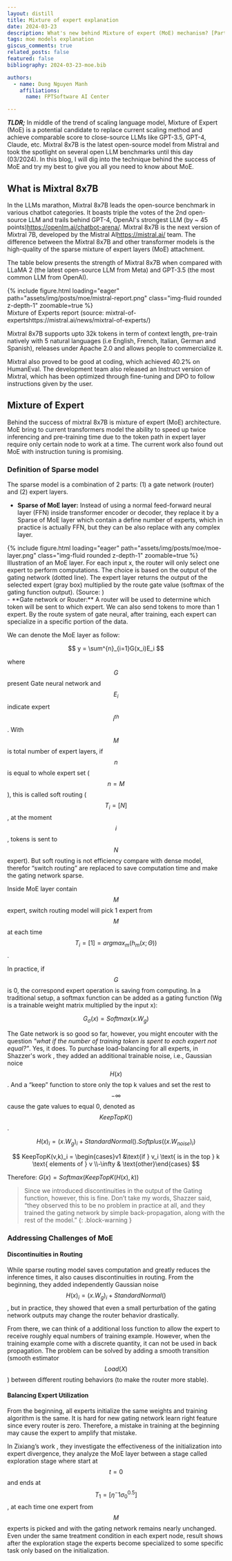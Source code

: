 ```yaml
---
layout: distill
title: Mixture of expert explanation
date: 2024-03-23
description: What's new behind Mixture of expert (MoE) mechanism? [Part 1]
tags: moe models explanation
giscus_comments: true
related_posts: false
featured: false
bibliography: 2024-03-23-moe.bib

authors:
  - name: Dung Nguyen Manh
    affiliations:
      name: FPTSoftware AI Center

---
```


***TLDR;*** In middle of the trend of scaling language model, Mixture of Expert (MoE) is a potential candidate to replace current scaling method and achieve comparable score to close-source LLMs like GPT-3.5, GPT-4, Claude, etc. Mixtral 8x7B is the latest open-source model from Mistral and took the spotlight on several open LLM benchmarks until this day (03/2024). In this blog, I will dig into the technique behind the success of MoE and try my best to give you all you need to know about MoE.

## What is Mixtral 8x7B
In the LLMs marathon, Mixtral 8x7B leads the open-source benchmark in various chatbot categories. It boasts triple the votes of the 2nd open-source LLM and trails behind GPT-4, OpenAI's strongest LLM (by ~ 45 points)<d-footnote>https://openlm.ai/chatbot-arena/</d-footnote>. Mixtral 8x7B is the next version of Mixtral 7B, developed by the Mistral AI<d-footnote>https://mistral.ai/</d-footnote> team. The difference between the Mixtral 8x7B and other transformer models is the high-quality of the sparse mixture of expert layers (MoE) attachment.

The table below presents the strength of Mixtral 8x7B when compared with LLaMA 2 (the latest open-source LLM from Meta) and GPT-3.5 (the most common LLM from OpenAI). 

<div class="row mt-3">
    {% include figure.html loading="eager" path="assets/img/posts/moe/mistral-report.png" class="img-fluid rounded z-depth-1" zoomable=true %}
</div>
<div class="caption">
    Mixture of Experts report (source: mixtral-of-experts<d-footnote>https://mistral.ai/news/mixtral-of-experts/</d-footnote>)
</div>


Mixtral 8x7B supports upto 32k tokens in term of context length, pre-train natively with 5 natural languages (i.e English, French, Italian, German and Spanish), releases under Apache 2.0 and allows people to commercialize it.

Mixtral also proved to be good at coding, which achieved 40.2% on HumanEval. The development team also released an Instruct version of Mixtral, which has been optimized through fine-tuning and DPO to follow instructions given by the user.


## Mixture of Expert
Behind the success of mixtral 8x7B is mixture of expert (MoE) architecture. MoE bring to current transformers model the ability to speed up twice inferencing and pre-training time <d-cite key="du2022glam"></d-cite> due to the token path in expert layer require only certain node to work at a time. The current work also found out MoE with instruction tuning is promising. <d-cite key="shen2023mixtureofexperts"></d-cite>

### Definition of Sparse model
The sparse model is a combination of 2 parts: (1) a gate network (router) and (2) expert layers.

- **Sparse of MoE layer:** Instead of using a normal feed-forward neural layer (FFN) inside transformer encoder or decoder, they replace it by a Sparse of MoE layer which contain a define number of experts, which in practice is actually FFN, but they can be also replace with any complex layer.
<div class="row mt-3">
    {% include figure.html loading="eager" path="assets/img/posts/moe/moe-layer.png" class="img-fluid rounded z-depth-1" zoomable=true %}
</div>
<div class="caption">
    Illustration of an MoE layer. For each input x, the router will only select one expert to perform computations. The choice is based on the output of the gating network (dotted line). The expert layer returns the output of the selected expert (gray box) multiplied by the route gate value (softmax of the gating function output). (Source: <d-cite key="chen2022understanding"></d-cite>)
</div>
- **Gate network or Router:** A router will be used to determine which token will be sent to which expert. We can also send tokens to more than 1 expert. By the route system of gate neural, after training, each expert can specialize in a specific portion of the data. <d-cite key="chen2022understanding"></d-cite>

We can denote the MoE layer as follow:

$$ 
y = \sum^{n}_{i=1}G(x_i)E_i
$$

where $$G$$ present Gate neural network and $$E_i$$ indicate expert $$i^{th}$$. With $$M$$ is total number of expert layers, if $$n$$ is equal to whole expert set ($$n=M$$), this is called soft routing ($$T_i=[N]$$, at the moment $$i$$, tokens is sent to $$N$$ expert). But soft routing is not efficiency compare with dense model, therefor “switch routing” are replaced to save computation time and make the gating network sparse.

Inside MoE layer contain $$M$$ expert, switch routing model will pick 1 expert from $$M$$ at each time $$T_i=[1]=argmax_m({h_m(x; \Theta)})$$. 

In practice, if $$G$$ is 0, the correspond expert operation is saving from computing.  In a traditional setup, a softmax function can be added as a gating function (Wg is a trainable weight matrix multiplied by the input x):

$$ 
G_{\sigma}(x)=Softmax(x.W_g)
$$

The Gate network is so good so far, however, you might encouter with the question *"what if the number of training token is spent to each expert not equal?"*. Yes, it does. To purchase load-balancing for all experts, in Shazzer's work <d-cite key="shazeer2017outrageously"></d-cite>, they added an additional trainable noise, i.e., Gaussian noice $$H(x)$$. And a “keep” function to store only the top k values and set the rest to $$-\infty$$ cause the gate values to equal 0, denoted as $$KeepTopK()$$. 

$$
H(x)_i=(x.W_g)_i+StandardNormal().Softplus((x.W_{noise})_i)
$$

$$
KeepTopK(v,k)_i = \begin{cases}v1  &\text{if } v_i \text{ is in the top } k \text{ elements of } v \\-\infty & \text{other}\end{cases}
$$

Therefore: $G(x) = Softmax(KeepTopK(H(x), k))$

> Since we introduced discontinuities in the output of the 
> Gating function, however, this is fine. 
> Don’t take my words, Shazzer said, “they observed this to be no problem 
> in practice at all, 
> and they trained the gating network by simple back-propagation, 
> along with the rest of the model.”
{: .block-warning }

### Addressing Challenges of MoE

#### Discontinuities in Routing

While sparse routing model saves computation and greatly reduces the inference times, it also causes discontinuities in routing<d-cite key="shazeer2017outrageously"></d-cite>. From the beginning, they added independently Gaussian noise $$H(x)_i = (x.W_g)_i + StandardNormal()$$, but in practice, they showed that even a small perturbation of the gating network outputs may change the router behavior drastically.

From there, we can think of a additional loss function to allow the expert to receive roughly equal numbers of training example. However, when the training example come with a discrete quantity, it can not be used in back propagation. The problem can be solved by adding a smooth transition (smooth estimator $$Load(X)$$) between different routing behaviors (to make the router more stable).

#### Balancing Expert Utilization

From the beginning, all experts initialize the same weights and training algorithm is the same. It is hard for new gating network learn right feature since every router is zero. Therefore, a mistake in training at the beginning may cause the expert to amplify that mistake.

In Zixiang’s work <d-cite key="chen2022understanding"></d-cite>, they investigate the effectiveness of the initialization into expert divergence, they analyze the MoE layer between a stage called exploration stage where start at $$t=0$$ and ends at $$T_1 = [\eta^-1\sigma_0^0.5]$$, at each time one expert from $$M$$ experts is picked and with the gating network remains nearly unchanged. Even under the same treatment condition in each expert node, result shows after the exploration stage the experts become specialized to some specific task only based on the initialization. 
